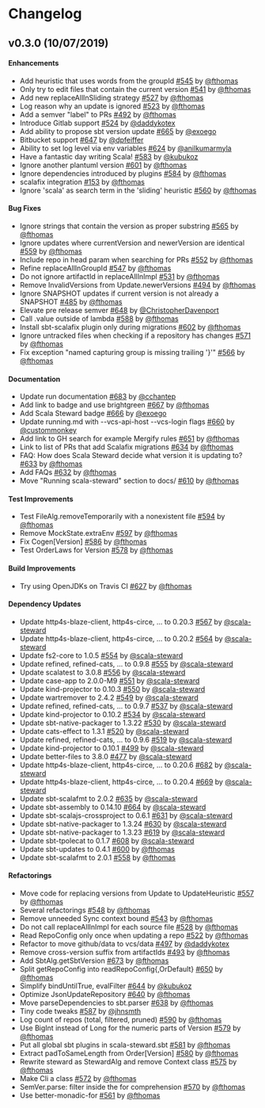 # Changelog

## v0.3.0 (10/07/2019)

#### Enhancements

- Add heuristic that uses words from the groupId [#545](https://github.com/fthomas/scala-steward/pull/545) by [@fthomas](https://github.com/fthomas)
- Only try to edit files that contain the current version [#541](https://github.com/fthomas/scala-steward/pull/541) by [@fthomas](https://github.com/fthomas)
- Add new replaceAllInSliding strategy [#527](https://github.com/fthomas/scala-steward/pull/527) by [@fthomas](https://github.com/fthomas)
- Log reason why an update is ignored [#523](https://github.com/fthomas/scala-steward/pull/523) by [@fthomas](https://github.com/fthomas)
- Add a semver "label" to PRs [#492](https://github.com/fthomas/scala-steward/pull/492) by [@fthomas](https://github.com/fthomas)
- Introduce Gitlab support [#524](https://github.com/fthomas/scala-steward/pull/524) by [@daddykotex](https://github.com/daddykotex)
- Add ability to propose sbt version update [#665](https://github.com/fthomas/scala-steward/pull/665) by [@exoego](https://github.com/exoego)
- Bitbucket support [#647](https://github.com/fthomas/scala-steward/pull/647) by [@dpfeiffer](https://github.com/dpfeiffer)
- Ability to set log level via env variables [#624](https://github.com/fthomas/scala-steward/pull/624) by [@anilkumarmyla](https://github.com/anilkumarmyla)
- Have a fantastic day writing Scala! [#583](https://github.com/fthomas/scala-steward/pull/583) by [@kubukoz](https://github.com/kubukoz)
- Ignore another plantuml version [#601](https://github.com/fthomas/scala-steward/pull/601) by [@fthomas](https://github.com/fthomas)
- Ignore dependencies introduced by plugins [#584](https://github.com/fthomas/scala-steward/pull/584) by [@fthomas](https://github.com/fthomas)
- scalafix integration [#153](https://github.com/fthomas/scala-steward/pull/153) by [@fthomas](https://github.com/fthomas)
- Ignore 'scala' as search term in the 'sliding' heuristic [#560](https://github.com/fthomas/scala-steward/pull/560) by [@fthomas](https://github.com/fthomas)

#### Bug Fixes

- Ignore strings that contain the version as proper substring [#565](https://github.com/fthomas/scala-steward/pull/565) by [@fthomas](https://github.com/fthomas)
- Ignore updates where currentVersion and newerVersion are identical [#559](https://github.com/fthomas/scala-steward/pull/559) by [@fthomas](https://github.com/fthomas)
- Include repo in head param when searching for PRs [#552](https://github.com/fthomas/scala-steward/pull/552) by [@fthomas](https://github.com/fthomas)
- Refine replaceAllInGroupId [#547](https://github.com/fthomas/scala-steward/pull/547) by [@fthomas](https://github.com/fthomas)
- Do not ignore artifactId in replaceAllInImpl [#531](https://github.com/fthomas/scala-steward/pull/531) by [@fthomas](https://github.com/fthomas)
- Remove InvalidVersions from Update.newerVersions [#494](https://github.com/fthomas/scala-steward/pull/494) by [@fthomas](https://github.com/fthomas)
- Ignore SNAPSHOT updates if current version is not already a SNAPSHOT [#485](https://github.com/fthomas/scala-steward/pull/485) by [@fthomas](https://github.com/fthomas)
- Elevate pre release semver [#648](https://github.com/fthomas/scala-steward/pull/648) by [@ChristopherDavenport](https://github.com/ChristopherDavenport)
- Call .value outside of lambda [#588](https://github.com/fthomas/scala-steward/pull/588) by [@fthomas](https://github.com/fthomas)
- Install sbt-scalafix plugin only during migrations [#602](https://github.com/fthomas/scala-steward/pull/602) by [@fthomas](https://github.com/fthomas)
- Ignore untracked files when checking if a repository has changes [#571](https://github.com/fthomas/scala-steward/pull/571) by [@fthomas](https://github.com/fthomas)
- Fix exception "named capturing group is missing trailing '}'" [#566](https://github.com/fthomas/scala-steward/pull/566) by [@fthomas](https://github.com/fthomas)

#### Documentation

- Update run documentation [#683](https://github.com/fthomas/scala-steward/pull/683) by [@cchantep](https://github.com/cchantep)
- Add link to badge and use brightgreen [#667](https://github.com/fthomas/scala-steward/pull/667) by [@fthomas](https://github.com/fthomas)
- Add Scala Steward badge [#666](https://github.com/fthomas/scala-steward/pull/666) by [@exoego](https://github.com/exoego)
- Update running.md with --vcs-api-host --vcs-login flags [#660](https://github.com/fthomas/scala-steward/pull/660) by [@custommonkey](https://github.com/custommonkey)
- Add link to GH search for example Mergify rules [#651](https://github.com/fthomas/scala-steward/pull/651) by [@fthomas](https://github.com/fthomas)
- Link to list of PRs that add Scalafix migrations [#634](https://github.com/fthomas/scala-steward/pull/634) by [@fthomas](https://github.com/fthomas)
- FAQ: How does Scala Steward decide what version it is updating to? [#633](https://github.com/fthomas/scala-steward/pull/633) by [@fthomas](https://github.com/fthomas)
- Add FAQs [#632](https://github.com/fthomas/scala-steward/pull/632) by [@fthomas](https://github.com/fthomas)
- Move "Running scala-steward" section to docs/ [#610](https://github.com/fthomas/scala-steward/pull/610) by [@fthomas](https://github.com/fthomas)

#### Test Improvements

- Test FileAlg.removeTemporarily with a nonexistent file [#594](https://github.com/fthomas/scala-steward/pull/594) by [@fthomas](https://github.com/fthomas)
- Remove MockState.extraEnv [#597](https://github.com/fthomas/scala-steward/pull/597) by [@fthomas](https://github.com/fthomas)
- Fix Cogen[Version] [#586](https://github.com/fthomas/scala-steward/pull/586) by [@fthomas](https://github.com/fthomas)
- Test OrderLaws for Version [#578](https://github.com/fthomas/scala-steward/pull/578) by [@fthomas](https://github.com/fthomas)

#### Build Improvements

- Try using OpenJDKs on Travis CI [#627](https://github.com/fthomas/scala-steward/pull/627) by [@fthomas](https://github.com/fthomas)

#### Dependency Updates

- Update http4s-blaze-client, http4s-circe, ... to 0.20.3 [#567](https://github.com/fthomas/scala-steward/pull/567) by [@scala-steward](https://github.com/scala-steward)
- Update http4s-blaze-client, http4s-circe, ... to 0.20.2 [#564](https://github.com/fthomas/scala-steward/pull/564) by [@scala-steward](https://github.com/scala-steward)
- Update fs2-core to 1.0.5 [#554](https://github.com/fthomas/scala-steward/pull/554) by [@scala-steward](https://github.com/scala-steward)
- Update refined, refined-cats, ... to 0.9.8 [#555](https://github.com/fthomas/scala-steward/pull/555) by [@scala-steward](https://github.com/scala-steward)
- Update scalatest to 3.0.8 [#556](https://github.com/fthomas/scala-steward/pull/556) by [@scala-steward](https://github.com/scala-steward)
- Update case-app to 2.0.0-M9 [#551](https://github.com/fthomas/scala-steward/pull/551) by [@scala-steward](https://github.com/scala-steward)
- Update kind-projector to 0.10.3 [#550](https://github.com/fthomas/scala-steward/pull/550) by [@scala-steward](https://github.com/scala-steward)
- Update wartremover to 2.4.2 [#549](https://github.com/fthomas/scala-steward/pull/549) by [@scala-steward](https://github.com/scala-steward)
- Update refined, refined-cats, ... to 0.9.7 [#537](https://github.com/fthomas/scala-steward/pull/537) by [@scala-steward](https://github.com/scala-steward)
- Update kind-projector to 0.10.2 [#534](https://github.com/fthomas/scala-steward/pull/534) by [@scala-steward](https://github.com/scala-steward)
- Update sbt-native-packager to 1.3.22 [#530](https://github.com/fthomas/scala-steward/pull/530) by [@scala-steward](https://github.com/scala-steward)
- Update cats-effect to 1.3.1 [#520](https://github.com/fthomas/scala-steward/pull/520) by [@scala-steward](https://github.com/scala-steward)
- Update refined, refined-cats, ... to 0.9.6 [#519](https://github.com/fthomas/scala-steward/pull/519) by [@scala-steward](https://github.com/scala-steward)
- Update kind-projector to 0.10.1 [#499](https://github.com/fthomas/scala-steward/pull/499) by [@scala-steward](https://github.com/scala-steward)
- Update better-files to 3.8.0 [#477](https://github.com/fthomas/scala-steward/pull/477) by [@scala-steward](https://github.com/scala-steward)
- Update http4s-blaze-client, http4s-circe, ... to 0.20.6 [#682](https://github.com/fthomas/scala-steward/pull/682) by [@scala-steward](https://github.com/scala-steward)
- Update http4s-blaze-client, http4s-circe, ... to 0.20.4 [#669](https://github.com/fthomas/scala-steward/pull/669) by [@scala-steward](https://github.com/scala-steward)
- Update sbt-scalafmt to 2.0.2 [#635](https://github.com/fthomas/scala-steward/pull/635) by [@scala-steward](https://github.com/scala-steward)
- Update sbt-assembly to 0.14.10 [#664](https://github.com/fthomas/scala-steward/pull/664) by [@scala-steward](https://github.com/scala-steward)
- Update sbt-scalajs-crossproject to 0.6.1 [#631](https://github.com/fthomas/scala-steward/pull/631) by [@scala-steward](https://github.com/scala-steward)
- Update sbt-native-packager to 1.3.24 [#630](https://github.com/fthomas/scala-steward/pull/630) by [@scala-steward](https://github.com/scala-steward)
- Update sbt-native-packager to 1.3.23 [#619](https://github.com/fthomas/scala-steward/pull/619) by [@scala-steward](https://github.com/scala-steward)
- Update sbt-tpolecat to 0.1.7 [#608](https://github.com/fthomas/scala-steward/pull/608) by [@scala-steward](https://github.com/scala-steward)
- Update sbt-updates to 0.4.1 [#600](https://github.com/fthomas/scala-steward/pull/600) by [@fthomas](https://github.com/fthomas)
- Update sbt-scalafmt to 2.0.1 [#558](https://github.com/fthomas/scala-steward/pull/558) by [@fthomas](https://github.com/fthomas)

#### Refactorings

- Move code for replacing versions from Update to UpdateHeuristic [#557](https://github.com/fthomas/scala-steward/pull/557) by [@fthomas](https://github.com/fthomas)
- Several refactorings [#548](https://github.com/fthomas/scala-steward/pull/548) by [@fthomas](https://github.com/fthomas)
- Remove unneeded Sync context bound [#543](https://github.com/fthomas/scala-steward/pull/543) by [@fthomas](https://github.com/fthomas)
- Do not call replaceAllInImpl for each source file [#528](https://github.com/fthomas/scala-steward/pull/528) by [@fthomas](https://github.com/fthomas)
- Read RepoConfig only once when updating a repo [#522](https://github.com/fthomas/scala-steward/pull/522) by [@fthomas](https://github.com/fthomas)
- Refactor to move github/data to vcs/data [#497](https://github.com/fthomas/scala-steward/pull/497) by [@daddykotex](https://github.com/daddykotex)
- Remove cross-version suffix from artifactIds [#493](https://github.com/fthomas/scala-steward/pull/493) by [@fthomas](https://github.com/fthomas)
- Add SbtAlg.getSbtVersion [#673](https://github.com/fthomas/scala-steward/pull/673) by [@fthomas](https://github.com/fthomas)
- Split getRepoConfig into readRepoConfig{,OrDefault} [#650](https://github.com/fthomas/scala-steward/pull/650) by [@fthomas](https://github.com/fthomas)
- Simplify bindUntilTrue, evalFilter [#644](https://github.com/fthomas/scala-steward/pull/644) by [@kubukoz](https://github.com/kubukoz)
- Optimize JsonUpdateRepository [#640](https://github.com/fthomas/scala-steward/pull/640) by [@fthomas](https://github.com/fthomas)
- Move parseDependencies to sbt.parser [#638](https://github.com/fthomas/scala-steward/pull/638) by [@fthomas](https://github.com/fthomas)
- Tiny code tweaks [#587](https://github.com/fthomas/scala-steward/pull/587) by [@jhnsmth](https://github.com/jhnsmth)
- Log count of repos (total, filtered, pruned) [#590](https://github.com/fthomas/scala-steward/pull/590) by [@fthomas](https://github.com/fthomas)
- Use BigInt instead of Long for the numeric parts of Version [#579](https://github.com/fthomas/scala-steward/pull/579) by [@fthomas](https://github.com/fthomas)
- Put all global sbt plugins in scala-steward.sbt [#581](https://github.com/fthomas/scala-steward/pull/581) by [@fthomas](https://github.com/fthomas)
- Extract padToSameLength from Order[Version] [#580](https://github.com/fthomas/scala-steward/pull/580) by [@fthomas](https://github.com/fthomas)
- Rewrite steward as StewardAlg and remove Context class [#575](https://github.com/fthomas/scala-steward/pull/575) by [@fthomas](https://github.com/fthomas)
- Make Cli a class [#572](https://github.com/fthomas/scala-steward/pull/572) by [@fthomas](https://github.com/fthomas)
- SemVer.parse: filter inside the for comprehension [#570](https://github.com/fthomas/scala-steward/pull/570) by [@fthomas](https://github.com/fthomas)
- Use better-monadic-for [#561](https://github.com/fthomas/scala-steward/pull/561) by [@fthomas](https://github.com/fthomas)

